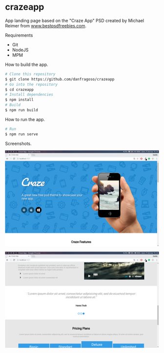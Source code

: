 # crazeapp

App landing page based on the "Craze App" PSD created by Michael Reimer from www.bestpsdfreebies.com.

Requirements

- Git
- NodeJS
- MPM

How to build the app.

```sh
# Clone this repository
$ git clone https://github.com/danfragoso/crazeapp
# Go into the repository
$ cd crazeapp
# Install dependencies
$ npm install
# Build
$ npm run build
```

How to run the app.

```sh
# Run
$ npm run serve
```

Screenshots.

![Screenshot1](https://github.com/danfragoso/crazeapp/raw/master/1.png "Screenshot 1")

![Screenshot2](https://github.com/danfragoso/crazeapp/raw/master/2.png "Screenshot 2")
